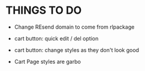 # THINGS TO DO

- Change REsend domain to come from rlpackage
- cart button: quick edit / del option
- cart button: change styles as they don't look good

- Cart Page styles are garbo
